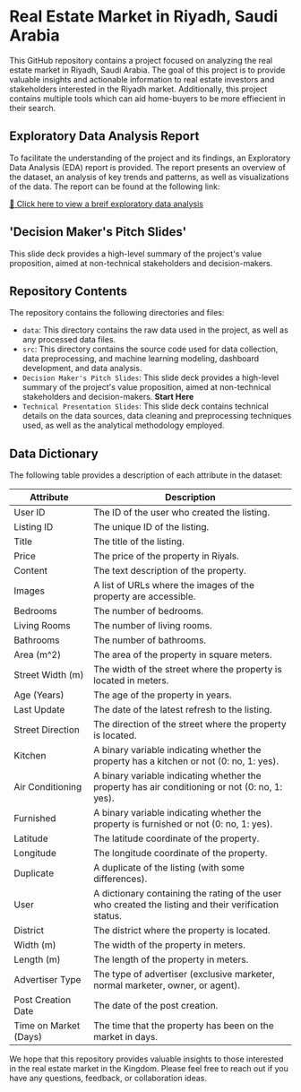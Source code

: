 # Real Estate Market in Riyadh, Saudi Arabia

This GitHub repository contains a project focused on analyzing the real estate market in Riyadh, Saudi Arabia. The goal of this project is to provide valuable insights and actionable information to real estate investors and stakeholders interested in the Riyadh market. Additionally, this project contains multiple tools which can aid home-buyers to be more effiecient in their search. 

## Exploratory Data Analysis Report

To facilitate the understanding of the project and its findings, an Exploratory Data Analysis (EDA) report is provided. The report presents an overview of the dataset, an analysis of key trends and patterns, as well as visualizations of the data. The report can be found at the following link:

[:link: Click here to view a breif exploratory data analysis](https://mo-salamah.github.io/Aqar_Capstone/)

## 'Decision Maker's Pitch Slides' 

 This slide deck provides a high-level summary of the project's value proposition, aimed at non-technical stakeholders and decision-makers.

<!-- [:link: Click here to view a breif exploratory data analysis](https://mo-salamah.github.io/Aqar_Capstone/) -->

## Repository Contents

The repository contains the following directories and files:

- `data`: This directory contains the raw data used in the project, as well as any processed data files.
- `src`: This directory contains the source code used for data collection, data preprocessing, and machine learning modeling, dashboard development, and data analysis.
- `Decision Maker's Pitch Slides`: This slide deck provides a high-level summary of the project's value proposition, aimed at non-technical stakeholders and decision-makers. **Start Here**
- `Technical Presentation Slides`: This slide deck contains technical details on the data sources, data cleaning and preprocessing techniques used, as well as the analytical methodology employed.

## Data Dictionary

The following table provides a description of each attribute in the dataset:

Attribute | Description
--- | ---
User ID | The ID of the user who created the listing.
Listing ID | The unique ID of the listing.
Title | The title of the listing.
Price | The price of the property in Riyals.
Content | The text description of the property.
Images | A list of URLs where the images of the property are accessible.
Bedrooms | The number of bedrooms.
Living Rooms | The number of living rooms.
Bathrooms | The number of bathrooms.
Area (m^2) | The area of the property in square meters.
Street Width (m) | The width of the street where the property is located in meters.
Age (Years) | The age of the property in years.
Last Update | The date of the latest refresh to the listing.
Street Direction | The direction of the street where the property is located.
Kitchen | A binary variable indicating whether the property has a kitchen or not (0: no, 1: yes).
Air Conditioning | A binary variable indicating whether the property has air conditioning or not (0: no, 1: yes).
Furnished | A binary variable indicating whether the property is furnished or not (0: no, 1: yes).
Latitude | The latitude coordinate of the property.
Longitude | The longitude coordinate of the property.
Duplicate | A duplicate of the listing (with some differences).
User | A dictionary containing the rating of the user who created the listing and their verification status.
District | The district where the property is located.
Width (m) | The width of the property in meters.
Length (m) | The length of the property in meters.
Advertiser Type | The type of advertiser (exclusive marketer, normal marketer, owner, or agent).
Post Creation Date | The date of the post creation.
Time on Market (Days) | The time that the property has been on the market in days.


We hope that this repository provides valuable insights to those interested in the real estate market in the Kingdom. Please feel free to reach out if you have any questions, feedback, or collaboration ideas.


